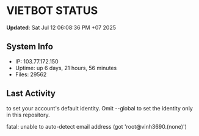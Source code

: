 # VIETBOT STATUS
**Updated**: Sat Jul 12 06:08:36 PM +07 2025

## System Info
- IP: 103.77.172.150
- Uptime: up 6 days, 21 hours, 56 minutes
- Files: 29562

## Last Activity

to set your account's default identity.
Omit --global to set the identity only in this repository.

fatal: unable to auto-detect email address (got 'root@vinh3690.(none)')
